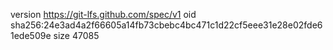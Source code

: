 version https://git-lfs.github.com/spec/v1
oid sha256:24e3ad4a2f66605a14fb73cbebc4bc471c1d22cf5eee31e28e02fde61ede509e
size 47085
